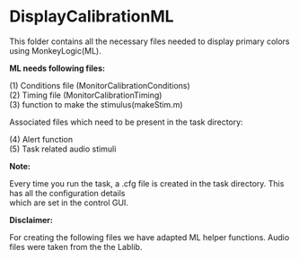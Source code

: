 # DisplayCalibrationML
This folder contains all the necessary files needed to display primary colors using MonkeyLogic(ML).

**ML needs following files:**

(1) Conditions file (MonitorCalibrationConditions) <br>
(2) Timing file (MonitorCalibrationTiming) <br>
(3) function to make the stimulus(makeStim.m) <br>

Associated files which need to be present in the task directory: <br>

(4) Alert function <br>
(5) Task related audio stimuli  <br>

**Note:**

Every time you run the task, a .cfg file is created in the task directory. This has all the configuration details <br>
which are set in the control GUI. <br>

**Disclaimer:**

For creating the following files we have adapted ML helper functions. Audio files were taken from the the Lablib. 
